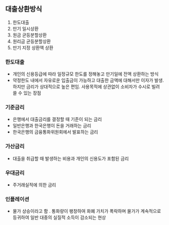 ## 대출상환방식
1. 한도대출
2. 만기 일시상환
3. 원금 균등분할상환
4. 원리금 균등분할상환
5. 만기 지정 상환액 상환

### 한도대출
- 개인의 신용등급에 따라 일정규모 한도를 정해놓고 만기일에 전액 상환하는 방식
- 약정한도 내에서 자유로운 입출금이 가능하고 대출한 금액에 대해서만 이자가 발생. 하지만 금리가 상대적으로 높은 편임. 사용목적에 상관없이 소비자가 수시로 빌려 쓸 수 있는 장점



### 기준금리
- 은행에서 대출금리를 결정할 때 기준이 되는 금리
- 일반은행과 한국은행이 돈을 거래하는 금리
- 한국은행의 금융통화위원회에서 발표하는 금리 

### 가산금리
- 대출을 취급할 때 발생하는 비용과 개인의 신용도가 포함된 금리

### 우대금리
- 주거래실적에 의한 금리

### 인플레이션
- 물가 상승이라고 함 . 통화량이 팽창하여 화폐 가치가 폭락하며 물가가 계속적으로 등귀하여 일반 대중의 실질적 소득이 감소되는 현상
